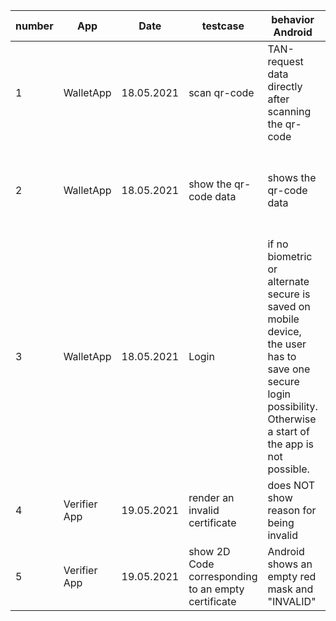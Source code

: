 |number|App|Date|testcase|behavior Android|behavior IOS|comments|
|---|---|---|---|---|---|---|
|1|WalletApp|18.05.2021|scan qr-code|TAN-request data directly after scanning the qr-code|TAN-request after pushing save-button|---|
|2|WalletApp|18.05.2021|show the qr-code data|shows the qr-code data| shows the qr-code data and Unique Certificate Identifier and expiration date|---|
|3|WalletApp|18.05.2021|Login|if no biometric or alternate secure is saved on mobile device, the user has to save one secure login possibility. Otherwise a start of the app is not possible.| the app starts without Login directly if no biometric or alternate secure is saved on mobile device|---|
|4|Verifier App|19.05.2021|render an invalid certificate|does NOT show reason for being invalid| shows the reason for being invalid|---|
|5|Verifier App|19.05.2021|show 2D Code corresponding to an empty certificate| Android shows an empty red mask and "INVALID"|iOS does not scan/process the 2D Code at all |---|

